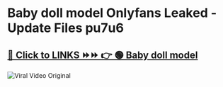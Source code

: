 
 # Baby doll model Onlyfans Leaked - Update Files pu7u6

## <h2><a href="https://clipsfans.com/Baby_doll_model&ref=git">🔗 Click to LINKS ⏩⏩ 👉 🟢 Baby doll model </a></h2>

<a href="https://clipsfans.com/Baby_doll_model&ref=git" rel="nofollow" data-target="animated-image.originalLink"><img src="https://i.ibb.co.com/xMMVF88/686577567.gif" alt="Viral Video Original" style="max-width: 100%; display: inline-block;" data-target="animated-image.originalImage"></a>

